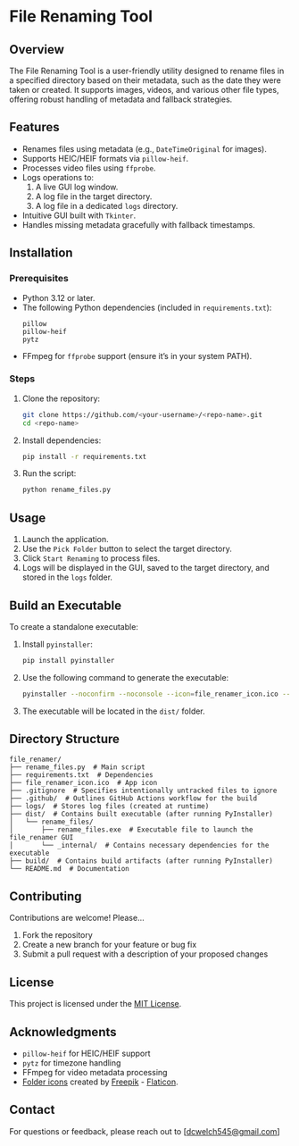 # File Renaming Tool

## Overview
The File Renaming Tool is a user-friendly utility designed to rename files in a specified directory based on their metadata, such as the date they were taken or created. It supports images, videos, and various other file types, offering robust handling of metadata and fallback strategies.

## Features
- Renames files using metadata (e.g., `DateTimeOriginal` for images).
- Supports HEIC/HEIF formats via `pillow-heif`.
- Processes video files using `ffprobe`.
- Logs operations to:
  1. A live GUI log window.
  2. A log file in the target directory.
  3. A log file in a dedicated `logs` directory.
- Intuitive GUI built with `Tkinter`.
- Handles missing metadata gracefully with fallback timestamps.

## Installation
### Prerequisites
- Python 3.12 or later.
- The following Python dependencies (included in `requirements.txt`):
  ```plaintext
  pillow
  pillow-heif
  pytz
  ```
- FFmpeg for `ffprobe` support (ensure it’s in your system PATH).

### Steps
1. Clone the repository:
   ```bash
   git clone https://github.com/<your-username>/<repo-name>.git
   cd <repo-name>
   ```
2. Install dependencies:
   ```bash
   pip install -r requirements.txt
   ```
3. Run the script:
   ```bash
   python rename_files.py
   ```

## Usage
1. Launch the application.
2. Use the `Pick Folder` button to select the target directory.
3. Click `Start Renaming` to process files.
4. Logs will be displayed in the GUI, saved to the target directory, and stored in the `logs` folder.

## Build an Executable
To create a standalone executable:
1. Install `pyinstaller`:
   ```bash
   pip install pyinstaller
   ```
2. Use the following command to generate the executable:
   ```bash
   pyinstaller --noconfirm --noconsole --icon=file_renamer_icon.ico --add-data "file_renamer_icon.ico;." --hidden-import=pillow_heif --hidden-import=pytz.zoneinfo --exclude-module numpy --exclude-module mkl --exclude-module tcl --exclude-module tbb --exclude-module pywin32 --exclude-module psutil rename_files.py
   ```
3. The executable will be located in the `dist/` folder.

## Directory Structure
```plaintext
file_renamer/
├── rename_files.py  # Main script
├── requirements.txt  # Dependencies
├── file_renamer_icon.ico  # App icon
├── .gitignore  # Specifies intentionally untracked files to ignore
├── .github/  # Outlines GitHub Actions workflow for the build
├── logs/  # Stores log files (created at runtime)
├── dist/  # Contains built executable (after running PyInstaller)
│   └── rename_files/
│       ├── rename_files.exe  # Executable file to launch the file_renamer GUI
│       └── _internal/  # Contains necessary dependencies for the executable
├── build/  # Contains build artifacts (after running PyInstaller)
└── README.md  # Documentation
```

## Contributing
Contributions are welcome! Please...
1. Fork the repository
2. Create a new branch for your feature or bug fix
3. Submit a pull request with a description of your proposed changes

## License
This project is licensed under the [MIT License](LICENSE).

## Acknowledgments
- `pillow-heif` for HEIC/HEIF support
- `pytz` for timezone handling
- FFmpeg for video metadata processing
- [Folder icons](https://www.flaticon.com/free-icons/folder) created by [Freepik](https://www.flaticon.com/authors/freepik) - [Flaticon](https://www.flaticon.com).

## Contact
For questions or feedback, please reach out to [dcwelch545@gmail.com]
